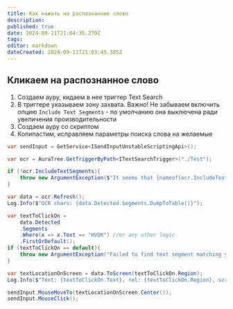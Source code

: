 ```yaml
---
title: Как нажать на распознанное слово
description: 
published: true
date: 2024-09-11T21:04:35.270Z
tags: 
editor: markdown
dateCreated: 2024-09-11T21:03:45.385Z
---
```


## Кликаем на распознанное слово

1. Создаем ауру, кидаем в нее триггер Text Search
2. В триггере указываем зону захвата. Важно! Не забываем включить опцию `Include Text Segments` - по умолчанию она выключена ради увеличения производительности
3. Создаем ауру со скриптом
4. Копипастим, исправляем параметры поиска слова на желаемые

```csharp
var sendInput = GetService<ISendInputUnstableScriptingApi>();

var ocr = AuraTree.GetTriggerByPath<ITextSearchTrigger>("./Test");

if (!ocr.IncludeTextSegments){
    throw new ArgumentException($"It seems that {nameof(ocr.IncludeTextSegments)} is disabled in TextSearch {ocr}, segments data is not available");
}

var data = ocr.Refresh();
Log.Info($"OCR chars: {data.Detected.Segments.DumpToTable()}");

var textToClickOn = 
    data.Detected
    .Segments
    .Where(x => x.Text == "HVDK") //or any other logic
    .FirstOrDefault();
if (textToClickOn == default){
    throw new ArgumentException("Failed to find text segment matching your conditions");
}

var textLocationOnScreen = data.ToScreen(textToClickOn.Region);
Log.Info($"Text: {textToClickOn.Text}, rel: {textToClickOn.Region}, screen: {textLocationOnScreen}");

sendInput.MouseMoveTo(textLocationOnScreen.Center());
sendInput.MouseClick();
```
